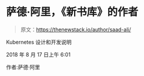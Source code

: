 # 萨德·阿里，《新书库》的作者

> 原文：<https://thenewstack.io/author/saad-ali/>

Kubernetes 设计和开发说明

2018 年 8 月 17 日上午 6:01

作者:萨德·阿里